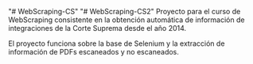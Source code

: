 "# WebScraping-CS" 
"# WebScraping-CS2" 
Proyecto para el curso de WebScraping consistente en la obtención automática de información de integraciones de la Corte Suprema desde el año 2014.

El proyecto funciona sobre la base de Selenium y la extracción de información de PDFs escaneados y no escaneados. 